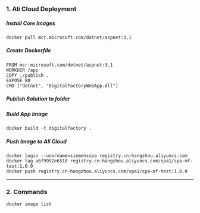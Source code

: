 ### 1. Ali Cloud Deployment
##### Install Core Images
```
docker pull mcr.microsoft.com/dotnet/aspnet:3.1
```
##### Create Dockerfile
```
FROM mcr.microsoft.com/dotnet/aspnet:3.1
WORKDIR /app
COPY ./publish .
EXPOSE 80
CMD ["dotnet", "DigitalFactoryWebApp.dll"]
```

##### Publish Solution to folder

##### Build App Image
```
docker build -t digitalfactory .
```
##### Push Image to Ali Cloud
```
docker login --username=siemensspa registry.cn-hangzhou.aliyuncs.com
docker tag a6f9992e6510 registry.cn-hangzhou.aliyuncs.com/spa1/spa-mf-test:1.0.0
docker push registry.cn-hangzhou.aliyuncs.com/spa1/spa-mf-test:1.0.0
```
* * *
### 2. Commands
```
docker image list
```
